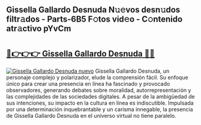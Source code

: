## Gissella Gallardo Desnuda N𝚞𝚎vos desn𝚞dos filtr𝚊dos - Parts-6B5 F𝚘tos vid𝚎o - C𝚘ntenido atr𝚊ctivo pYvCm

# <h2><a href="http://mb9i8kj.tromn.icu/?c=Gissella+Gallardo+Desnuda">🔗👉👉👉 Gissella Gallardo Desnuda 🔗🔗</a></h2>

[![Gissella Gallardo Desnuda nuevo](https://i.imgur.com/pEAQMta.gif)](http://mb9i8kj.tromn.icu/?c=Gissella+Gallardo+Desnuda)
Gissella Gallardo Desnuda, un personaje complejo y polarizador, elude la comprensión fácil. Su enfoque único para crear una presencia en línea ha fascinado y provocado observadores, generando debates sobre moralidad, autorrepresentación y las complejidades de las sociedades digitales. A pesar de la ambigüedad de sus intenciones, su impacto en la cultura en línea es indiscutible. Impulsada por una determinación inquebrantable y un carisma innegable, la presencia de Gissella Gallardo Desnuda en el universo virtual no tiene paralelo.
